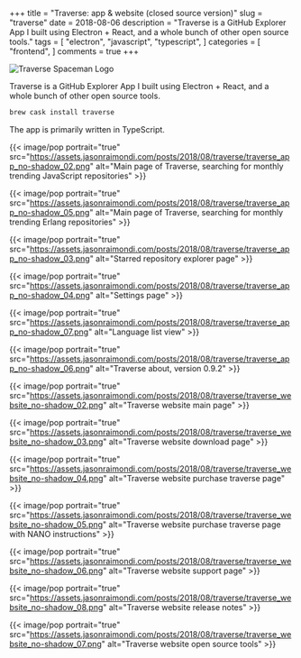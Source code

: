 +++
title = "Traverse: app & website (closed source version)"
slug = "traverse"
date = 2018-08-06
description = "Traverse is a GitHub Explorer App I built using Electron + React, and a whole bunch of other open source tools."
tags = [
    "electron",
    "javascript",
    "typescript",
]
categories = [
    "frontend",
]
comments = true
+++

![Traverse Spaceman Logo](https://assets.jasonraimondi.com/posts/2018/08/traverse/pointing_0.5x.png)

Traverse is a GitHub Explorer App I built using Electron + React, and a whole bunch of other open source tools.

```bash
brew cask install traverse
```

The app is primarily written in TypeScript.

{{< image/pop portrait="true" src="https://assets.jasonraimondi.com/posts/2018/08/traverse/traverse_app_no-shadow_02.png" alt="Main page of Traverse, searching for monthly trending JavaScript repositories" >}}

{{< image/pop portrait="true" src="https://assets.jasonraimondi.com/posts/2018/08/traverse/traverse_app_no-shadow_05.png" alt="Main page of Traverse, searching for monthly trending Erlang repositories" >}}

{{< image/pop portrait="true" src="https://assets.jasonraimondi.com/posts/2018/08/traverse/traverse_app_no-shadow_03.png" alt="Starred repository explorer page" >}}

{{< image/pop portrait="true" src="https://assets.jasonraimondi.com/posts/2018/08/traverse/traverse_app_no-shadow_04.png" alt="Settings page" >}}

{{< image/pop portrait="true" src="https://assets.jasonraimondi.com/posts/2018/08/traverse/traverse_app_no-shadow_07.png" alt="Language list view" >}}

{{< image/pop portrait="true" src="https://assets.jasonraimondi.com/posts/2018/08/traverse/traverse_app_no-shadow_06.png" alt="Traverse about, version 0.9.2" >}}

{{< image/pop portrait="true" src="https://assets.jasonraimondi.com/posts/2018/08/traverse/traverse_website_no-shadow_02.png" alt="Traverse website main page" >}}

{{< image/pop portrait="true" src="https://assets.jasonraimondi.com/posts/2018/08/traverse/traverse_website_no-shadow_03.png" alt="Traverse website download page" >}}

{{< image/pop portrait="true" src="https://assets.jasonraimondi.com/posts/2018/08/traverse/traverse_website_no-shadow_04.png" alt="Traverse website purchase traverse page" >}}

{{< image/pop portrait="true" src="https://assets.jasonraimondi.com/posts/2018/08/traverse/traverse_website_no-shadow_05.png" alt="Traverse website purchase traverse page with NANO instructions" >}}

{{< image/pop portrait="true" src="https://assets.jasonraimondi.com/posts/2018/08/traverse/traverse_website_no-shadow_06.png" alt="Traverse website support page" >}}

{{< image/pop portrait="true" src="https://assets.jasonraimondi.com/posts/2018/08/traverse/traverse_website_no-shadow_08.png" alt="Traverse website release notes" >}}

{{< image/pop portrait="true" src="https://assets.jasonraimondi.com/posts/2018/08/traverse/traverse_website_no-shadow_07.png" alt="Traverse website open source tools" >}}

